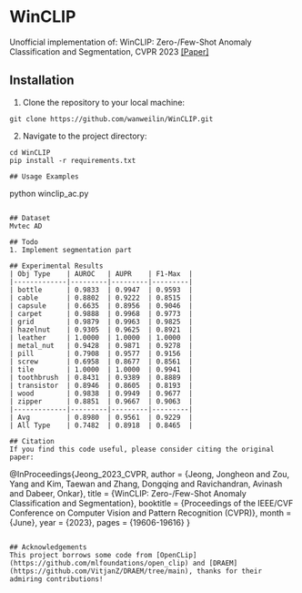 # WinCLIP
Unofficial implementation of: WinCLIP: Zero-/Few-Shot Anomaly Classification and Segmentation, CVPR 2023 [[Paper]](https://openaccess.thecvf.com/content/CVPR2023/html/Jeong_WinCLIP_Zero-Few-Shot_Anomaly_Classification_and_Segmentation_CVPR_2023_paper.html)

## Installation
1. Clone the repository to your local machine:
```
git clone https://github.com/wanweilin/WinCLIP.git
```

2. Navigate to the project directory:
```
cd WinCLIP
pip install -r requirements.txt

## Usage Examples

```
python winclip_ac.py
```

## Dataset
Mvtec AD 

## Todo
1. Implement segmentation part

## Experimental Results
| Obj Type    | AUROC   | AUPR    | F1-Max  |
|-------------|---------|---------|---------|
| bottle      | 0.9833  | 0.9947  | 0.9593  |
| cable       | 0.8802  | 0.9222  | 0.8515  |
| capsule     | 0.6635  | 0.8956  | 0.9046  |
| carpet      | 0.9888  | 0.9968  | 0.9773  |
| grid        | 0.9879  | 0.9963  | 0.9825  |
| hazelnut    | 0.9305  | 0.9625  | 0.8921  |
| leather     | 1.0000  | 1.0000  | 1.0000  |
| metal_nut   | 0.9428  | 0.9871  | 0.9278  |
| pill        | 0.7908  | 0.9577  | 0.9156  |
| screw       | 0.6958  | 0.8677  | 0.8561  |
| tile        | 1.0000  | 1.0000  | 0.9941  |
| toothbrush  | 0.8431  | 0.9389  | 0.8889  |
| transistor  | 0.8946  | 0.8605  | 0.8193  |
| wood        | 0.9838  | 0.9949  | 0.9677  |
| zipper      | 0.8851  | 0.9667  | 0.9063  |
|-------------|---------|---------|---------|
| Avg         | 0.8980  | 0.9561  | 0.9229  |
| All Type    | 0.7482  | 0.8918  | 0.8465  |

## Citation
If you find this code useful, please consider citing the original paper:
```
@InProceedings{Jeong_2023_CVPR,
    author    = {Jeong, Jongheon and Zou, Yang and Kim, Taewan and Zhang, Dongqing and Ravichandran, Avinash and Dabeer, Onkar},
    title     = {WinCLIP: Zero-/Few-Shot Anomaly Classification and Segmentation},
    booktitle = {Proceedings of the IEEE/CVF Conference on Computer Vision and Pattern Recognition (CVPR)},
    month     = {June},
    year      = {2023},
    pages     = {19606-19616}
}
```

## Acknowledgements
This project borrows some code from [OpenCLip](https://github.com/mlfoundations/open_clip) and [DRAEM](https://github.com/VitjanZ/DRAEM/tree/main), thanks for their admiring contributions!
